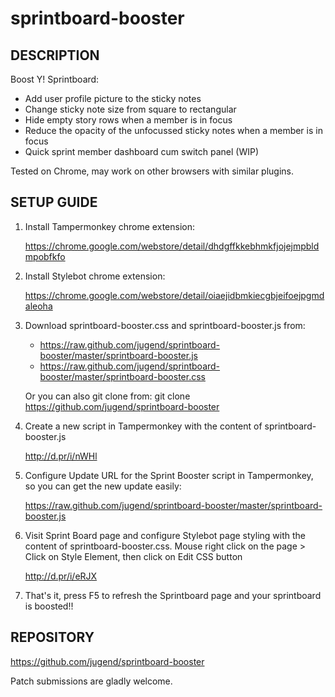 sprintboard-booster
===================

DESCRIPTION
-----------

Boost Y! Sprintboard:
* Add user profile picture to the sticky notes
* Change sticky note size from square to rectangular
* Hide empty story rows when a member is in focus
* Reduce the opacity of the unfocussed sticky notes when a member is in focus
* Quick sprint member dashboard cum switch panel (WIP)

Tested on Chrome, may work on other browsers with similar plugins.

SETUP GUIDE
-----------

1. Install Tampermonkey chrome extension:

    https://chrome.google.com/webstore/detail/dhdgffkkebhmkfjojejmpbldmpobfkfo

2. Install Stylebot chrome extension:

    https://chrome.google.com/webstore/detail/oiaejidbmkiecgbjeifoejpgmdaleoha
 
3. Download sprintboard-booster.css and sprintboard-booster.js from:
    * https://raw.github.com/jugend/sprintboard-booster/master/sprintboard-booster.js
    * https://raw.github.com/jugend/sprintboard-booster/master/sprintboard-booster.css
  
   Or you can also git clone from:
    git clone https://github.com/jugend/sprintboard-booster
  
4. Create a new script in Tampermonkey with the content of sprintboard-booster.js

    http://d.pr/i/nWHl
    
5. Configure Update URL for the Sprint Booster script in Tampermonkey, so you can get the new update easily:
    
    https://raw.github.com/jugend/sprintboard-booster/master/sprintboard-booster.js
  
5. Visit Sprint Board page and configure Stylebot page styling with the content of sprintboard-booster.css.
   Mouse right click on the page > Click on Style Element, then click on Edit CSS button

    http://d.pr/i/eRJX
  
6. That's it, press F5 to refresh the Sprintboard page and your sprintboard is boosted!!

REPOSITORY
----------

https://github.com/jugend/sprintboard-booster

Patch submissions are gladly welcome.
